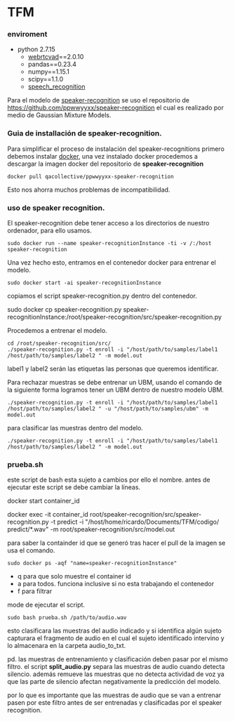 # TFM

### enviroment 

- python 2.7.15
  - [webrtcvad](https://github.com/wiseman/py-webrtcvad)==2.0.10
  - pandas==0.23.4
  - numpy==1.15.1
  - scipy==1.1.0
  - [speech_recognition](https://pypi.org/project/SpeechRecognition/)


Para el modelo de [speaker-recognition](https://github.com/ppwwyyxx/speaker-recognition) se uso el repositorio de https://github.com/ppwwyyxx/speaker-recognition el cual es realizado por medio de Gaussian Mixture Models. 

### Guia de installación de speaker-recognition.
Para simplificar el proceso de instalación del speaker-recognitions primero debemos instalar [docker](https://docs.docker.com/install/), una vez instalado docker procedemos a descargar la imagen docker del repositorio de **speaker-recognition**

    docker pull qacollective/ppwwyyxx-speaker-recognition

Esto nos ahorra muchos problemas de incompatibilidad. 

### uso de speaker recognition.
El speaker-recognition debe tener acceso a los directorios de nuestro ordenador, para ello usamos.

    sudo docker run --name speaker-recognitionInstance -ti -v /:/host speaker-recognition

Una vez hecho esto, entramos en el contenedor docker para entrenar el modelo.

    sudo docker start -ai speaker-recognitionInstance

copiamos el script speaker-recognition.py dentro del contenedor.

   sudo docker cp speaker-recognition.py speaker-recognitionInstance:/root/speaker-recognition/src/speaker-recognition.py

Procedemos a entrenar el modelo.

    cd /root/speaker-recognition/src/
    ./speaker-recognition.py -t enroll -i "/host/path/to/samples/label1 /host/path/to/samples/label2 " -m model.out

label1 y label2 serán las etiquetas las personas que queremos identificar.

Para rechazar muestras se debe entrenar un UBM, usando el comando de la siguiente forma logramos tener un UBM dentro de nuestro modelo UBM.

    ./speaker-recognition.py -t enroll -i "/host/path/to/samples/label1 /host/path/to/samples/label2 " -u "/host/path/to/samples/ubm" -m model.out

para clasificar las muestras dentro del modelo. 

    ./speaker-recognition.py -t enroll -i "/host/path/to/samples/label1 /host/path/to/samples/label2 " -m model.out

### prueba.sh 
este script de bash esta sujeto a cambios por ello el nombre.
antes de ejecutar este script se debe cambiar la líneas.

  docker start   container_id
 
  docker exec -it container_id root/speaker-recognition/src/speaker-recognition.py -t predict -i "/host/home/ricardo/Documents/TFM/codigo/   predict/*.wav" -m root/speaker-recognition/src/model.out

para saber la containder id que se generó tras hacer el pull de la imagen se usa el comando.

    sudo docker ps -aqf "name=speaker-recognitionInstance"

- q para que solo muestre el container id
- a para todos. funciona inclusive si no esta trabajando el contenedor
- f para filtrar

mode de ejecutar el script. 

    sudo bash prueba.sh /path/to/audio.wav

esto clasificara las muestras del audio indicado y si identifica algún sujeto capturara el fragmento de audio en el cual el sujeto identificado intervino y lo almacenara en la carpeta audio_to_txt.

pd. las muestras de entrenamiento y clasificación deben pasar por el mismo filtro. 
el script **split_audio.py** separa las muestras de audio cuando detecta silencio. además remueve las muestras que no detecta actividad de voz ya que las parte de silencio afectan negativamente la predicción del modelo. 

por lo que es importante que las muestras de audio que se van a entrenar pasen por este filtro antes de ser entrenadas y clasificadas por el speaker recognition.
